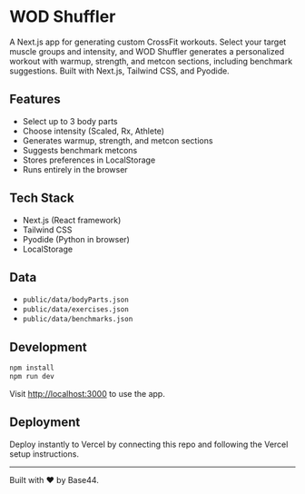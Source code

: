 # WOD Shuffler

A Next.js app for generating custom CrossFit workouts. Select your target muscle groups and intensity, and WOD Shuffler generates a personalized workout with warmup, strength, and metcon sections, including benchmark suggestions. Built with Next.js, Tailwind CSS, and Pyodide.

## Features
- Select up to 3 body parts
- Choose intensity (Scaled, Rx, Athlete)
- Generates warmup, strength, and metcon sections
- Suggests benchmark metcons
- Stores preferences in LocalStorage
- Runs entirely in the browser

## Tech Stack
- Next.js (React framework)
- Tailwind CSS
- Pyodide (Python in browser)
- LocalStorage

## Data
- `public/data/bodyParts.json`
- `public/data/exercises.json`
- `public/data/benchmarks.json`

## Development
```bash
npm install
npm run dev
```
Visit [http://localhost:3000](http://localhost:3000) to use the app.

## Deployment
Deploy instantly to Vercel by connecting this repo and following the Vercel setup instructions.

---
Built with ❤️ by Base44.
